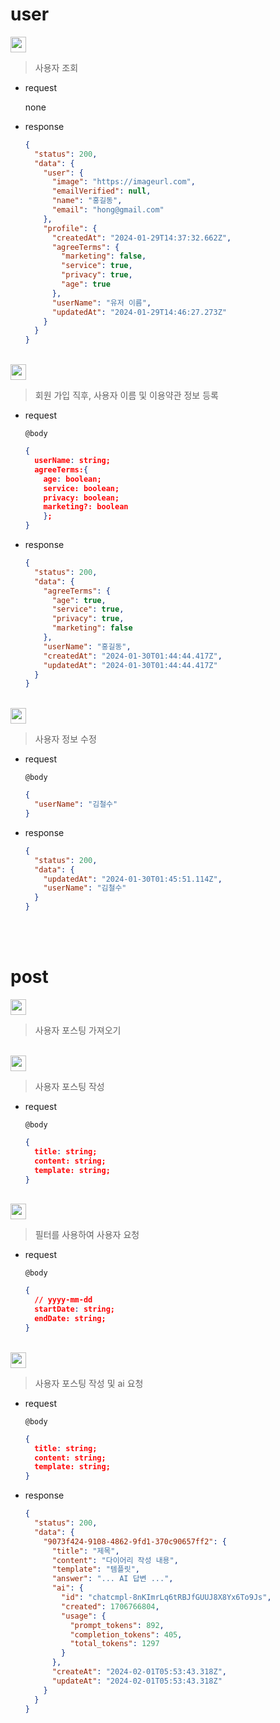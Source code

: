 # user

<img src="https://img.shields.io/badge/%7F%20%20GET%20%20%20%7F-/user-e1e1e1?labelColor=46C487&style=flat-square" height="25"/>

> 사용자 조회

- request

  none

- response

  ```json
  {
    "status": 200,
    "data": {
      "user": {
        "image": "https://imageurl.com",
        "emailVerified": null,
        "name": "홍길동",
        "email": "hong@gmail.com"
      },
      "profile": {
        "createdAt": "2024-01-29T14:37:32.662Z",
        "agreeTerms": {
          "marketing": false,
          "service": true,
          "privacy": true,
          "age": true
        },
        "userName": "유저 이름",
        "updatedAt": "2024-01-29T14:46:27.273Z"
      }
    }
  }
  ```

<br/>

<img src="https://img.shields.io/badge/%7F%20%20POST%20%7F-/user/profile-e1e1e1?labelColor=219BFD&style=flat-square" height="25"/>

> 회원 가입 직후, 사용자 이름 및 이용약관 정보 등록

- request

  `@body`

  ```json
  {
    userName: string;
    agreeTerms:{
      age: boolean;
      service: boolean;
      privacy: boolean;
      marketing?: boolean
      };
  }
  ```

- response

  ```json
  {
    "status": 200,
    "data": {
      "agreeTerms": {
        "age": true,
        "service": true,
        "privacy": true,
        "marketing": false
      },
      "userName": "홍길동",
      "createdAt": "2024-01-30T01:44:44.417Z",
      "updatedAt": "2024-01-30T01:44:44.417Z"
    }
  }
  ```

<br/>

<img src="https://img.shields.io/badge/%7F%20%20Patch%20%20%20%7F-/user/profile-e1e1e1?labelColor=F89331&style=flat-square" height="25"/>

> 사용자 정보 수정

- request

  `@body`

  ```json
  {
    "userName": "김철수"
  }
  ```

- response

  ```json
  {
    "status": 200,
    "data": {
      "updatedAt": "2024-01-30T01:45:51.114Z",
      "userName": "김철수"
    }
  }
  ```

<br />

<br />

# post

<img src="https://img.shields.io/badge/%7F%20%20GET%20%20%20%7F-/post-e1e1e1?labelColor=46C487&style=flat-square" height="25"/>

> 사용자 포스팅 가져오기

<br/>

<img src="https://img.shields.io/badge/%7F%20%20POST%20%7F-/post-e1e1e1?labelColor=219BFD&style=flat-square" height="25"/>

> 사용자 포스팅 작성

- request

  `@body`

  ```json
  {
    title: string;
    content: string;
    template: string;
  }
  ```

<br/>

<img src="https://img.shields.io/badge/%7F%20%20GET%20%20%20%7F-/post/filter-e1e1e1?labelColor=46C487&style=flat-square" height="25"/>

> 필터를 사용하여 사용자 요청

- request

  `@body`

  ```json
  {
    // yyyy-mm-dd
    startDate: string;
    endDate: string;
  }
  ```

<br/>

<img src="https://img.shields.io/badge/%7F%20%20POST%20%7F-/post/ai-e1e1e1?labelColor=219BFD&style=flat-square" height="25"/>

> 사용자 포스팅 작성 및 ai 요청

- request

  `@body`

  ```json
  {
    title: string;
    content: string;
    template: string;
  }
  ```

- response

  ```json
  {
    "status": 200,
    "data": {
      "9073f424-9108-4862-9fd1-370c90657ff2": {
        "title": "제목",
        "content": "다이어리 작성 내용",
        "template": "템플릿",
        "answer": "... AI 답변 ...",
        "ai": {
          "id": "chatcmpl-8nKImrLq6tRBJfGUUJ8X8Yx6To9Js",
          "created": 1706766804,
          "usage": {
            "prompt_tokens": 892,
            "completion_tokens": 405,
            "total_tokens": 1297
          }
        },
        "createAt": "2024-02-01T05:53:43.318Z",
        "updateAt": "2024-02-01T05:53:43.318Z"
      }
    }
  }
  ```
